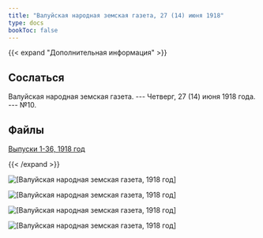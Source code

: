 ```yaml
---
title: "Валуйская народная земская газета, 27 (14) июня 1918"
type: docs
bookToc: false
---
```


{{< expand "Дополнительная информация" >}}
## Сослаться
Валуйская народная земская газета. --- Четверг, 27 (14) июня 1918 года. --- №10.

## Файлы
[Выпуски 1-36, 1918 год](https://www.dropbox.com/sh/y1y6ee755w9d7ne/AACn7mJSdbUS84WlRiocceIha?dl=0)

{{< /expand >}}

![[Валуйская народная земская газета, 1918 год]](/static/img/papers/1918_№10.jpg)

![[Валуйская народная земская газета, 1918 год]](/static/img/papers/1918_№10_p2.jpg)

![[Валуйская народная земская газета, 1918 год]](/static/img/papers/1918_№10_p3.jpg)

![[Валуйская народная земская газета, 1918 год]](/static/img/papers/1918_№10_p4.jpg)
